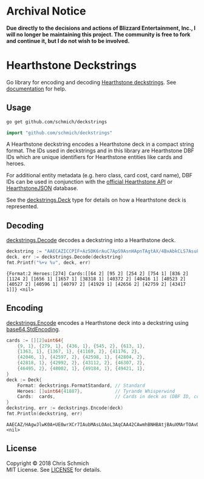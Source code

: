 # Archival Notice

**Due directly to the decisions and actions of Blizzard Entertainment, Inc., I will no longer be maintaining this project. The community is free to fork and continue it, but I do not wish to be involved.**

# Hearthstone Deckstrings

Go library for encoding and decoding [Hearthstone deckstrings](https://hearthsim.info/docs/deckstrings/). See [documentation](https://godoc.org/github.com/schmich/deckstrings) for help.

## Usage

```bash
go get github.com/schmich/deckstrings
```

```go
import "github.com/schmich/deckstrings"
```

A Hearthstone deckstring encodes a Hearthstone deck in a compact string format. The IDs used in deckstrings
and in this library are Hearthstone DBF IDs which are unique identifiers for Hearthstone entities like cards and heroes.

For additional entity metadata (e.g. hero class, card cost, card name), DBF IDs can be used in conjunction with the [official Hearthstone API](https://develop.battle.net/documentation/api-reference/hearthstone-game-data-api) or [HearthstoneJSON](https://hearthstonejson.com) database.

See the [deckstrings.Deck](https://godoc.org/github.com/schmich/deckstrings#Deck) type for details on how a
Hearthstone deck is represented.

## Decoding

[deckstrings.Decode](https://godoc.org/github.com/schmich/deckstrings#Decode) decodes a deckstring into a Hearthstone deck.

```go
deckstring := "AAECAZICCPIF+Az5DK6rAuC7ApS9AsnHApnTAgtAX/4BxAbkCLS7Asu8As+8At2+AqDNAofOAgA="
deck, err := deckstrings.Decode(deckstring)
fmt.Printf("%+v %v", deck, err)
```

```text
{Format:2 Heroes:[274] Cards:[[64 2] [95 2] [254 2] [754 1] [836 2] [1124 2] [1656 1] [1657 1] [38318 1] [40372 2] [40416 1] [40523 2] [40527 2] [40596 1] [40797 2] [41929 1] [42656 2] [42759 2] [43417 1]]} <nil>
```

## Encoding

[deckstrings.Encode](https://godoc.org/github.com/schmich/deckstrings#Encode) encodes a Hearthstone deck
into a deckstring using [base64.StdEncoding](https://golang.org/pkg/encoding/base64/#pkg-variables).

```go
cards := [][2]uint64{
    {9, 1}, {279, 1}, {436, 1}, {545, 2}, {613, 1},
    {1363, 1}, {1367, 1}, {41169, 2}, {41176, 2},
    {42046, 1}, {42597, 2}, {42598, 1}, {42804, 2},
    {42818, 1}, {42992, 2}, {43112, 2}, {46307, 2},
    {46495, 2}, {48002, 1}, {49184, 1}, {49421, 1},
}
deck := Deck{
    Format: deckstrings.FormatStandard, // Standard
    Heroes: []uint64{41887},            // Tyrande Whisperwind
    Cards:  cards,                      // Cards in deck as (DBF ID, count) pairs
}
deckstring, err := deckstrings.Encode(deck)
fmt.Println(deckstring, err)
```

```text
AAECAZ/HAgwJlwK0A+UE0wrXCr7IAubMAsLOAoL3AqCAA42CAwmhBNHBAtjBAuXMArTOAvDPAujQAuPpAp/rAgA= <nil>
```

## License

Copyright &copy; 2018 Chris Schmich  
MIT License. See [LICENSE](LICENSE) for details.
